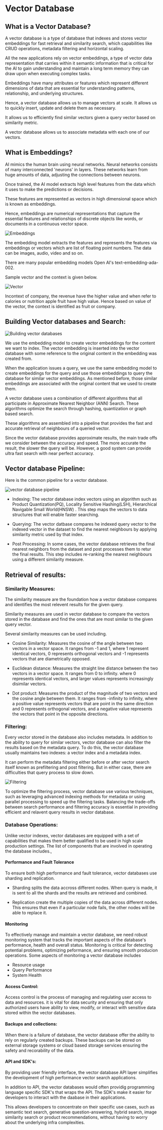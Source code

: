 # Vector Database

## What is a Vector Database?

A vector database is a type of database that indexes and stores vector embeddings for fast retrieval and similarity search, which capabilities like CRUD operations, metadata filtering and horizontal scaling.

All the new applications rely on vector embeddings, a type of vector data representation that carries within it semantic information that is critical for the AI to gain understanding and maintain a long term memory they can draw upon when executing complex tasks.

Embeddings have many attributes or features which represent different dimensions of data that are essential for understanding patterns, relationship, and underlying structures.

Hence, a vector database allows us to manage vectors at scale. It allows us to quickly insert, update and delete them as necessary.

It allows us to efficiently find similar vectors given a query vector based on similarity metric.

A vector database allows us to associate metadata with each one of our vectors.

## What is Embeddings?

AI mimics the human brain using neural networks. Neural networks consists of many interconnected 'neurons' in layers. These networks learn from huge amounts of data, adjusting the connections between neurons. 

Once trained, the AI model extracts high level features from the data which it uses  to make the predictions or decisions.

These features are represented as vectors in high dimensional space which is known as embeddings.

Hence, embeddings are numerical representations that capture the essential features and relationships of discrete objects like words, or documents in a continuous vector space.

![Embeddings](./../images/vector_database/embeddings.jpg)

The embedding model extracts the features and represents the features via embeddings or vectors which are list of floating point numbers. The data can be images, audio, video and so on.

There are many popular embedding models Open AI's text-embedding-ada-002.

Sample vector and the context is given below.

![Vector](./../images/vector_database/vector-sample.jpg)

Incontext of company, the revenue  have the higher value and when refer to calories or nutrition apple fruit have high value. Hence based on value of the vector, the context is identified as fruit or company.

## Building Vector databases and Search:

![Building vector databases](./../images/vector_database/vector-database-search.jpg)

We use the embedding model to create vector embeddings for the content we want to index. The vector embedding is inserted into the vector database with some reference to the original content in the embedding was created from.

When the application issues a query, we use the same embedding model to create embeddings for the query and use those embeddings to query the database for similar vector embeddings. As mentioned before, those similar embeddings are associated with the original content that we used to create them.

A vector database uses a combination of different algorithms that all participate in Approximate Nearest Neighbor (ANN) Search. These algorithms optimize the search through hashing, quantization or graph based search.

These algorithms are assembled into a pipeline that provides the fast and accurate retrieval of neighbours of a queried vector.

Since the vector database provides approximate results, the main trade offs we consider between the accuracy and speed. The more accurate the result, the slower the query will be. However, a good system can provide ultra fast search with near perfect accuracy.

## Vector database Pipeline:

Here is the common pipeline for a vector database.

![vector database pipeline](./../images/vector_database/vector-database-pipeline.jpg)

* Indexing: The vector database index vectors using an algorithm such as Product Quantization(PQ), Locality Sensitive Hashing(LSH), Hierarchical Navigable Small World(HNSW) . This step maps the vectors to data structures that will enable faster searching.

* Querying: The vector datbase compares he indexed query vector to the indexed vector in the dataset to find the nearest neighbours by applying similarity metric used by that index.

* Post Processing: In some cases, the vector database retrieves the final nearest neighbors from the dataset and post processes them to retur the final results. This step includes re-ranking the nearest neighbours using a different similarity measure.

## Retrieval of results:

### Similarity Measures:

The similarity measure are the foundation how a vector database compares and identifies the most relevent results for the given query.

Similarity measures are used in vector database to compare the vectors stored in the database and find the ones that are most similar to the given query vector.

Several similarity measures can be used including.

* Cosine Similarity: Measures the cosine of the angle between two vectors in a vector space. It ranges from -1 and 1, where 1 represent identical vectors, 0 represents orthogonal vectors and -1 represents vectors that are diametrically opposed.

* Euclidean distance: Measures the straight line distance between the two vectors in a vector space. It ranges from 0 to infinity. where 0 represents identical vectors, and larger values represents increasingly disimilar vectors.

* Dot product: Measures the product of the magnitude of two vectors and the cosine angle between them. It ranges from -infinity to infinity, where a positive value represents vectors that are point in the same direction and 0 represents orthogonal vectors, and a negative value represents the vectors that point in the opposite directions.

### Filtering:

Every vector stored in the database also includes metadata. In addition to the ability to query for similar vectors, vector database can also filter the results based on the metadata query. To do this, the vector database usually maintains two indexes: a vector index and a metadata index. 

It can perform the metadata filtering either before or after vector search itself known as prefiltering and post filtering. But in either case, there are difficulties that query process to slow down.

![Filtering](./../images/vector_database/filtering.jpg)

To optimize the filtering process, vector database use various techniques, such as leveraging advanced indexing methods for metadata or using parallel processing to speed up the filtering tasks. Balancing the trade-offs between search performance and filtering accuracy is essential in providing efficient and relavent query results in vector database.

### Database Operations:

Unlike vector indexes, vector databases are equipped with a set of capabilities that makes them better qualified to be used in high scale production settings. The list of components that are involved in operating the database includes.,

#### Performance and Fault Tolerance

To ensure both high performance and fault tolerance, vector databases use sharding and replication. 
* Sharding splits the data accross different nodes. When query is made, it is sent to all the shards and the results are retrieved and combined.

* Replication create the multiple copies of the data across different nodes. This ensures that even if a particular node fails, the other nodes will be able to replace it.

#### Monitoring

To effectively manage and maintain a vector database, we need robust monitoring system that tracks the important aspects of the database's performance, health and overall status. Monitoring is critical for detecting potential problems, optimizing peformance, and ensuring smooth producion operations. Some aspects of monitoring a vector database includes

* Resource usage
* Query Performance
* System Health

#### Access Control:

Access control is the process of managing and regulating user access to data and resources. it is vital for data security and ensuring that only authorized users have ability to view, modify, or interact with sensitive data stored within the vector databases.

#### Backups and collections:
When there is a failure of database, the vector database offer the ability to rely on regularly created backups. These backups can be stored on external storage systems or cloud based storage services ensuring the safety and recorability of the data.

#### API and SDK's:

By providing user friendly interface, the vector database API layer simplifies the development of high performance vector search applications.

In addition to API, the vector databases would often providig programming language specific SDK's that wraps the API. The SDK's make it easier for developers to interact with the daabase in their applications.

This allows developers to concentrate on their specific use cases, such as semantic text search, generative question-answering, hybrid search, image similarity search or product recommendations, without having to worry about the underlying infra complexities.
